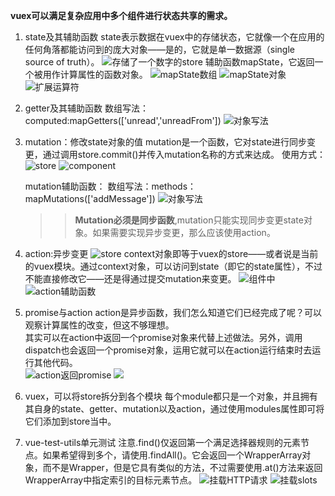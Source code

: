 **vuex可以满足复杂应用中多个组件进行状态共享的需求。**
1. state及其辅助函数
   state表示数据在vuex中的存储状态，它就像一个在应用的任何角落都能访问到的庞大对象——是的，它就是单一数据源（single source of truth）。
   ![存储了一个数字的store](images/2021-04-03-09-37-37.png)
   辅助函数mapState，它返回一个被用作计算属性的函数对象。
    ![mapState数组](images/2021-04-03-09-37-56.png)
    ![mapState对象](images/2021-04-03-09-40-09.png)
    ![扩展运算符](images/2021-04-03-09-41-22.png)
2. getter及其辅助函数
   数组写法：computed:mapGetters(['unread','unreadFrom'])
   ![对象写法](images/2021-04-03-09-47-48.png)
3. mutation：修改state对象的值
   mutation是一个函数，它对state进行同步变更，通过调用store.commit()并传入mutation名称的方式来达成。
   使用方式：
   ![store](images/2021-04-03-09-50-11.png)
    ![component](images/2021-04-03-09-50-31.png)

    mutation辅助函数：
    数组写法：methods：mapMutations(['addMessage'])
    ![对象写法](images/2021-04-03-09-54-41.png)

    >> **Mutation必须是同步函数**,mutation只能实现同步变更state对象。如果需要实现异步变更，那么应该使用action。
4. action:异步变更
   ![store](images/2021-04-03-10-15-40.png)
   context对象即等于vuex的store——或者说是当前的vuex模块。通过context对象，可以访问到state（即它的state属性），不过不能直接修改它——还是得通过提交mutation来变更。
   ![组件中](images/2021-04-03-10-16-42.png)
   ![action辅助函数](images/2021-04-03-10-17-42.png)
5. promise与action
   action是异步函数，我们怎么知道它们已经完成了呢？可以观察计算属性的改变，但这不够理想。   
   其实可以在action中返回一个promise对象来代替上述做法。另外，调用dispatch也会返回一个promise对象，运用它就可以在action运行结束时去运行其他代码。  
   ![action返回promise](images/2021-04-03-10-23-51.png)
   ![](images/2021-04-03-10-26-19.png)
6. vuex，可以将store拆分到各个模块
   每个module都只是一个对象，并且拥有其自身的state、getter、mutation以及action，通过使用modules属性即可将它们添加到store当中。
7. vue-test-utils单元测试
   注意.find()仅返回第一个满足选择器规则的元素节点。如果希望得到多个，请使用.findAll()。它会返回一个WrapperArray对象，而不是Wrapper，但是它具有类似的方法，不过需要使用.at()方法来返回WrapperArray中指定索引的目标元素节点。
   ![挂载HTTP请求](images/2021-04-03-10-45-00.png)
   ![挂载slots](images/2021-04-03-10-45-58.png)